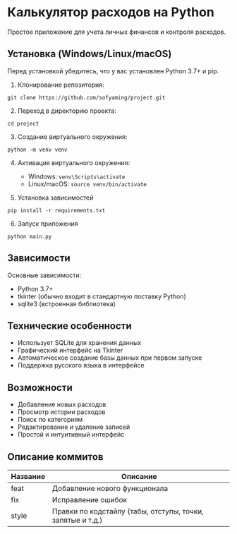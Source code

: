 # Калькулятор расходов на Python
Простое приложение для учета личных финансов и контроля расходов.

## Установка (Windows/Linux/macOS)
Перед установкой убедитесь, что у вас установлен Python 3.7+ и pip.

1. Клонирование репозитория:
   
```git clone https://github.com/sofyaming/project.git```

2. Переход в директорию проекта:

```cd project```

3. Создание виртуального окружения:

```python -m venv venv```

4. Активация виртуального окружения:

    - Windows:
      ```venv\Scripts\activate```
    - Linux/macOS:
      ```source venv/bin/activate```

5. Установка зависимостей

```pip install -r requirements.txt```

6. Запуск приложения

```python main.py```

## Зависимости
Основные зависимости:
   - Python 3.7+
   - tkinter (обычно входит в стандартную поставку Python)
   - sqlite3 (встроенная библиотека)

## Технические особенности
   - Использует SQLite для хранения данных
   - Графический интерфейс на Tkinter
   - Автоматическое создание базы данных при первом запуске
   - Поддержка русского языка в интерфейсе

## Возможности
   - Добавление новых расходов
   - Просмотр истории расходов
   - Поиск по категориям
   - Редактирование и удаление записей
   - Простой и интуитивный интерфейс

## Описание коммитов
| Название | Описание                                                        |
|----------|-----------------------------------------------------------------|
| feat	   | Добавление нового функционала                                   |
| fix	     | Исправление ошибок                                              |
| style	   | Правки по кодстайлу (табы, отступы, точки, запятые и т.д.)      |
